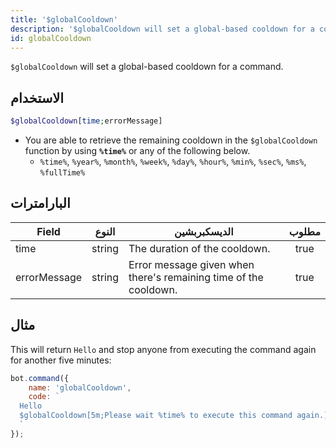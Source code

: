 ```yaml
---
title: '$globalCooldown'
description: '$globalCooldown will set a global-based cooldown for a command.'
id: globalCooldown
---
```


`$globalCooldown` will set a global-based cooldown for a command.

## الاستخدام

```php
$globalCooldown[time;errorMessage]
```

* You are able to retrieve the remaining cooldown in the `$globalCooldown` function by using **`%time%`** or any of the following below.
    * `%time%`, `%year%`, `%month%`, `%week%`, `%day%`, `%hour%`, `%min%`, `%sec%`, `%ms%`, `%fullTime%`

## البارامترات

| Field        | النوع  | الديسكبربشين                                                     | مطلوب |
| ------------ | ------ | ---------------------------------------------------------------- |:-----:|
| time         | string | The duration of the cooldown.                                    | true  |
| errorMessage | string | Error message given when there's remaining time of the cooldown. | true  |

## مثال

This will return `Hello` and stop anyone from executing the command again for another five minutes:

```javascript
bot.command({
    name: 'globalCooldown',
    code: `
  Hello
  $globalCooldown[5m;Please wait %time% to execute this command again.]
  `
});
```
